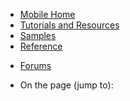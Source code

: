 

<div class="left-nav">
<div class="static-nav">
<ul>
<li><a href="/en-us/develop/mobile/">Mobile Home</a></li>
<li class="menu-mobile-resources"><a href="/en-us/develop/mobile/resources-wp8/">Tutorials and Resources</a></li>
<li class="menu-mobile-samples"><a href="/en-us/develop/mobile/wp8-samples/">Samples</a></li>
<li class="menu-mobile-reference"><a href="/en-us/develop/mobile/reference-wp8/">Reference</a></li>
</ul>
<ul class="links">
<li class="forum"><a href="http://social.msdn.microsoft.com/Forums/en-US/azuremobile/threads">Forums</a></li>

</ul>
</div>
<div class="floating-nav jump-to">
<ul>
<li>On the page (jump to):</li>
</ul>
</div>
</div>
